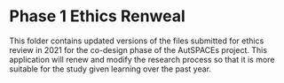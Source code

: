 # Phase 1 Ethics Renweal

This folder contains updated versions of the files submitted for ethics review in 2021 for the co-design phase of the AutSPACEs project. 
This application will renew and modify the research process so that it is more suitable for the study given learning over the past year. 

